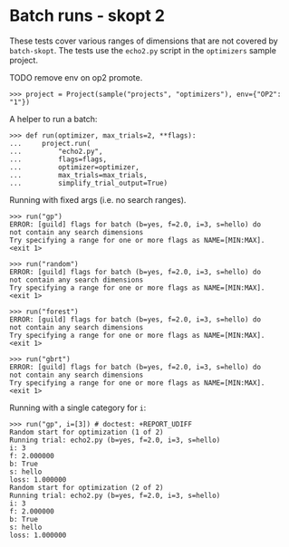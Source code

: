 # Batch runs - skopt 2

These tests cover various ranges of dimensions that are not covered by
`batch-skopt`. The tests use the `echo2.py` script in the `optimizers`
sample project.

TODO remove env on op2 promote.

    >>> project = Project(sample("projects", "optimizers"), env={"OP2": "1"})

A helper to run a batch:

    >>> def run(optimizer, max_trials=2, **flags):
    ...     project.run(
    ...         "echo2.py",
    ...         flags=flags,
    ...         optimizer=optimizer,
    ...         max_trials=max_trials,
    ...         simplify_trial_output=True)

Running with fixed args (i.e. no search ranges).

    >>> run("gp")
    ERROR: [guild] flags for batch (b=yes, f=2.0, i=3, s=hello) do
    not contain any search dimensions
    Try specifying a range for one or more flags as NAME=[MIN:MAX].
    <exit 1>

    >>> run("random")
    ERROR: [guild] flags for batch (b=yes, f=2.0, i=3, s=hello) do
    not contain any search dimensions
    Try specifying a range for one or more flags as NAME=[MIN:MAX].
    <exit 1>

    >>> run("forest")
    ERROR: [guild] flags for batch (b=yes, f=2.0, i=3, s=hello) do
    not contain any search dimensions
    Try specifying a range for one or more flags as NAME=[MIN:MAX].
    <exit 1>

    >>> run("gbrt")
    ERROR: [guild] flags for batch (b=yes, f=2.0, i=3, s=hello) do
    not contain any search dimensions
    Try specifying a range for one or more flags as NAME=[MIN:MAX].
    <exit 1>

Running with a single category for `i`:

    >>> run("gp", i=[3]) # doctest: +REPORT_UDIFF
    Random start for optimization (1 of 2)
    Running trial: echo2.py (b=yes, f=2.0, i=3, s=hello)
    i: 3
    f: 2.000000
    b: True
    s: hello
    loss: 1.000000
    Random start for optimization (2 of 2)
    Running trial: echo2.py (b=yes, f=2.0, i=3, s=hello)
    i: 3
    f: 2.000000
    b: True
    s: hello
    loss: 1.000000
